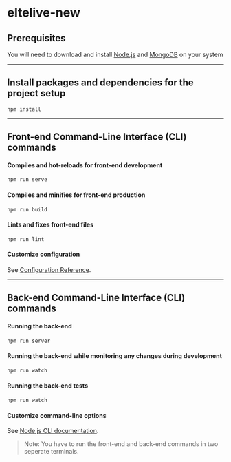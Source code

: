 # eltelive-new



## Prerequisites
You will need to download and install [Node.js] and [MongoDB] on your system

---

## Install packages and dependencies for the project setup
```
npm install
```

---

## Front-end Command-Line Interface (CLI) commands
#### Compiles and hot-reloads for front-end development
```
npm run serve
```
#### Compiles and minifies for front-end production
```
npm run build
```
#### Lints and fixes front-end files
```
npm run lint
```
#### Customize configuration
See [Configuration Reference](https://cli.vuejs.org/config/).

---

## Back-end Command-Line Interface (CLI) commands
#### Running the back-end
```
npm run server
```
#### Running the back-end while monitoring any changes during development
```
npm run watch
```
#### Running the back-end tests
```
npm run watch
```
#### Customize command-line options
See [Node.js CLI documentation](https://nodejs.org/api/cli.html).

> Note: You have to run the front-end and back-end commands in two seperate terminals.

[Node.js]: https://nodejs.org/en/download/
[MongoDB]: https://www.mongodb.com/try/download